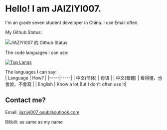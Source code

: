 # Hello! I am JAIZIYI007.
I'm an grade seven student developer in China.
I use Email often.

My Github Status:

![JIAZIYI007 的 Github Status](https://github-readme-stats.vercel.app/api?username=JIAZIYI007&theme=light&show_icons=true)

The code languages I can use:

[![Top Langs](https://github-readme-stats.vercel.app/api/top-langs/?username=JIAZIYI007&layout=compact)](https://github.com/anuraghazra/github-readme-stats)

The languages I can say:  
| Language | How? |
|-----|-----|
| 中文(简体) | 母语 |
| 中文(繁體) | 看得懂，也會說，不會寫 |
| English | Know a lot,But I don't often use it|
## Contact me?
Email: jiaziyi007_osub@outlook.com

Bilibili: as same as my name
